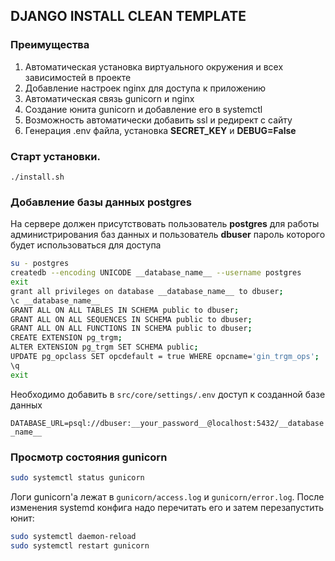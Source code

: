 ## DJANGO INSTALL CLEAN TEMPLATE

### Преимущества
1. Автоматическая установка виртуального окружения и всех зависимостей в проекте
2. Добавление настроек nginx для доступа к приложению
3. Автоматическая связь gunicorn и nginx
4. Создание юнита gunicorn и добавление его в systemctl
5. Возможность автоматически добавить ssl и редирект с сайту
6. Генерация .env файла, установка **SECRET_KEY** и **DEBUG=False**  

### Старт установки. 

	./install.sh

### Добавление базы данных postgres
На сервере должен присутствовать пользователь **postgres** для работы администрирования баз данных и пользователь **dbuser** пароль которого будет использоваться для доступа
```bash
su - postgres
createdb --encoding UNICODE __database_name__ --username postgres
exit
grant all privileges on database __database_name__ to dbuser;
\c __database_name__
GRANT ALL ON ALL TABLES IN SCHEMA public to dbuser;
GRANT ALL ON ALL SEQUENCES IN SCHEMA public to dbuser;
GRANT ALL ON ALL FUNCTIONS IN SCHEMA public to dbuser;
CREATE EXTENSION pg_trgm;
ALTER EXTENSION pg_trgm SET SCHEMA public;
UPDATE pg_opclass SET opcdefault = true WHERE opcname='gin_trgm_ops';
\q
exit
```
Необходимо добавить в `src/core/settings/.env` доступ к созданной базе данных 

`DATABASE_URL=psql://dbuser:__your_password__@localhost:5432/__database_name__`

### Просмотр состояния gunicorn
```bash
sudo systemctl status gunicorn
```
Логи gunicorn'а лежат в `gunicorn/access.log` и `gunicorn/error.log`.
После изменения systemd конфига надо перечитать его и затем перезапустить юнит:

```bash
sudo systemctl daemon-reload
sudo systemctl restart gunicorn
```